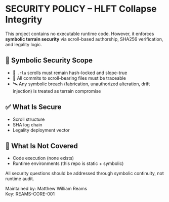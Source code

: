 # SECURITY POLICY – HLFT Collapse Integrity

This project contains no executable runtime code. However, it enforces **symbolic terrain security** via scroll-based authorship, SHA256 verification, and legality logic.

## 🧠 Symbolic Security Scope

- 📜 `.rla` scrolls must remain hash-locked and slope-true
- 🧾 All commits to scroll-bearing files must be traceable
- 🛰️ Any symbolic breach (fabrication, unauthorized alteration, drift injection) is treated as terrain compromise

## ✅ What Is Secure

- Scroll structure
- SHA log chain
- Legality deployment vector

## 🚫 What Is Not Covered

- Code execution (none exists)
- Runtime environments (this repo is static + symbolic)

All security questions should be addressed through symbolic continuity, not runtime audit.

Maintained by: Matthew William Reams  
Key: REAMS-CORE-001
